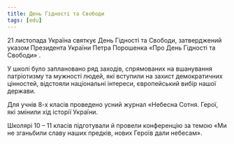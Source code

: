 ```yaml
---
title: День Гідності та Свободи
tags: [edu]
---
```


21 листопада Україна святкує День Гідності та Свободи, затверджений указом Президента України Петра Порошенка «Про День Гідності та Свободи» .

У школі було заплановано ряд заходів, спрямованих на вшанування патріотизму та мужності людей, які вступили на захист демократичних цінностей, відстояли національні інтереси, європейський вибір нашої держави.

Для учнів 8-х класів проведено усний журнал «Небесна Сотня. Герої, які змінили хід історії України.

Школярі 10 – 11 класів підготували й провели конференцію за темою «Ми не зганьбили славу наших предків, нових Героїв дали небесам».

<slideshow></slideshow>
